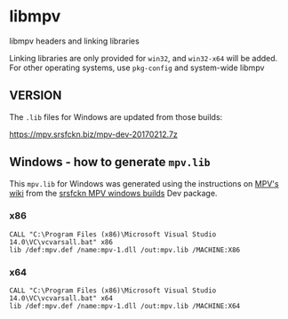 # libmpv

libmpv headers and linking libraries

Linking libraries are only provided for `win32`, and `win32-x64` will be added. For other operating systems, use `pkg-config` and system-wide libmpv


## VERSION

The `.lib` files for Windows are updated from those builds:

https://mpv.srsfckn.biz/mpv-dev-20170212.7z


## Windows - how to generate `mpv.lib`

This `mpv.lib` for Windows was generated using the instructions on [MPV's wiki](https://github.com/mpv-player/mpv/blob/master/DOCS/compile-windows.md#linking-libmpv-with-msvc-programs) from the [srsfckn MPV windows builds](https://mpv.srsfckn.biz) Dev package. 


### x86

```
CALL "C:\Program Files (x86)\Microsoft Visual Studio 14.0\VC\vcvarsall.bat" x86
lib /def:mpv.def /name:mpv-1.dll /out:mpv.lib /MACHINE:X86
```

### x64

```
CALL "C:\Program Files (x86)\Microsoft Visual Studio 14.0\VC\vcvarsall.bat" x64
lib /def:mpv.def /name:mpv-1.dll /out:mpv.lib /MACHINE:X64
```

